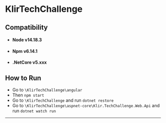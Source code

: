 # KlirTechChallenge

## Compatibility
- #### Node v14.18.3
- #### Npm v6.14.1
- #### .NetCore v5.xxx

## How to Run
- Go to `\KlirTechChallenge\angular`
- Then `npm start`
- Go to `\KlirTechChallenge` and run `dotnet restore`
- Go to `\KlirTechChallenge\aspnet-core\Klir.TechChallenge.Web.Api` and run `dotnet watch run`
---
